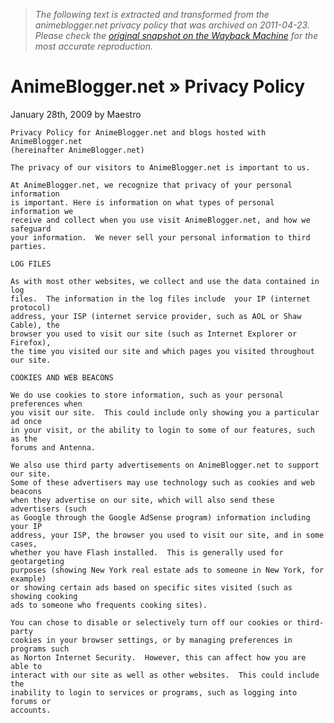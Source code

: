 > *The following text is extracted and transformed from the animeblogger.net privacy policy that was archived on 2011-04-23. Please check the [original snapshot on the Wayback Machine](https://web.archive.org/web/20110423211851id_/http%3A//animeblogger.net/privacy-policy) for the most accurate reproduction.*

# AnimeBlogger.net » Privacy Policy

January 28th, 2009 by Maestro
    
    
    Privacy Policy for AnimeBlogger.net and blogs hosted with AnimeBlogger.net
    (hereinafter AnimeBlogger.net)
    
    The privacy of our visitors to AnimeBlogger.net is important to us. 
    
    At AnimeBlogger.net, we recognize that privacy of your personal information
    is important. Here is information on what types of personal information we
    receive and collect when you use visit AnimeBlogger.net, and how we safeguard
    your information.  We never sell your personal information to third parties.
    
    LOG FILES
    
    As with most other websites, we collect and use the data contained in log
    files.  The information in the log files include  your IP (internet protocol)
    address, your ISP (internet service provider, such as AOL or Shaw Cable), the
    browser you used to visit our site (such as Internet Explorer or Firefox),
    the time you visited our site and which pages you visited throughout our site.
    
    COOKIES AND WEB BEACONS
    
    We do use cookies to store information, such as your personal preferences when
    you visit our site.  This could include only showing you a particular ad once
    in your visit, or the ability to login to some of our features, such as the
    forums and Antenna.
    
    We also use third party advertisements on AnimeBlogger.net to support our site.
    Some of these advertisers may use technology such as cookies and web beacons
    when they advertise on our site, which will also send these advertisers (such
    as Google through the Google AdSense program) information including your IP
    address, your ISP, the browser you used to visit our site, and in some cases,
    whether you have Flash installed.  This is generally used for geotargeting
    purposes (showing New York real estate ads to someone in New York, for example)
    or showing certain ads based on specific sites visited (such as showing cooking
    ads to someone who frequents cooking sites).
    
    You can chose to disable or selectively turn off our cookies or third-party
    cookies in your browser settings, or by managing preferences in programs such
    as Norton Internet Security.  However, this can affect how you are able to
    interact with our site as well as other websites.  This could include the
    inability to login to services or programs, such as logging into forums or
    accounts.
